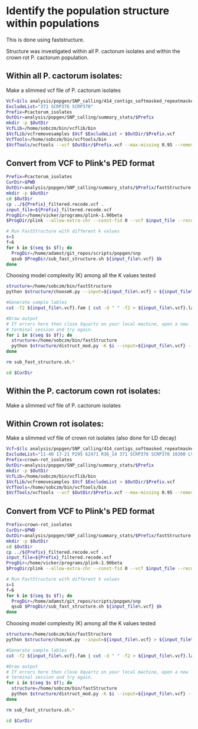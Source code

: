 
# Identify the population structure within populations

This is done using faststructure.

Structure was investigated within all P. cactorum isolates and within
the crown rot P. cactorum population.

## Within all P. cactorum isolates:

Make a slimmed vcf file of P. cactorum isolates

```bash
Vcf=$(ls analysis/popgen/SNP_calling/414_contigs_softmasked_repeatmasker_TPSI_appended_filtered_no_errors.vcf)
ExcludeList="371 SCRP376 SCRP370"
Prefix=Pcactorum_isolates
OutDir=analysis/popgen/SNP_calling/summary_stats/$Prefix
mkdir -p $OutDir
VcfLib=/home/sobczm/bin/vcflib/bin
$VcfLib/vcfremovesamples $Vcf $ExcludeList > $OutDir/$Prefix.vcf
VcfTools=/home/sobczm/bin/vcftools/bin
$VcfTools/vcftools --vcf $OutDir/$Prefix.vcf --max-missing 0.95 --remove-indels --mac 1 --recode --out $OutDir/${Prefix}_filtered
```

## Convert from VCF to Plink's PED format

```bash
Prefix=Pcactorum_isolates
CurDir=$PWD
OutDir=analysis/popgen/SNP_calling/summary_stats/$Prefix/fastStructure
mkdir -p $OutDir
cd $OutDir
cp ../${Prefix}_filtered.recode.vcf .
input_file=${Prefix}_filtered.recode.vcf
ProgDir=/home/vicker/programs/plink-1.90beta
$ProgDir/plink --allow-extra-chr --const-fid 0 --vcf $input_file --recode --make-bed --out ${input_file%.vcf} > ${input_file%.vcf}.log

# Run FastStructure with different k values
s=1
f=6
for k in $(seq $s $f); do
  ProgDir=/home/adamst/git_repos/scripts/popgen/snp
  qsub $ProgDir/sub_fast_structure.sh ${input_file%.vcf} $k
done
```
Choosing model complexity (K) among all the K values tested

```bash
structure=/home/sobczm/bin/fastStructure
python $structure/chooseK.py --input=${input_file%.vcf} > ${input_file%.vcf}_K_choice
```

```bash
#Generate sample lables
cut -f2 ${input_file%.vcf}.fam | cut -d " " -f2 > ${input_file%.vcf}.lab

#Draw output
# If errors here then close Xquartz on your local machine, open a new
# terminal session and try again.
for i in $(seq $s $f); do
  structure=/home/sobczm/bin/fastStructure
  python $structure/distruct_mod.py -K $i --input=${input_file%.vcf} --output=${input_file%.vcf}_${i}.svg --title K$i --popfile=${input_file%.vcf}.lab
done

rm sub_fast_structure.sh.*

cd $CurDir
```


## Within the P. cactorum cown rot isolates:

Make a slimmed vcf file of P. cactorum isolates




## Within Crown rot isolates:

Make a slimmed vcf file of crown rot isolates (also done for LD decay)

```bash
Vcf=$(ls analysis/popgen/SNP_calling/414_contigs_softmasked_repeatmasker_TPSI_appended_filtered_no_errors.vcf)
ExcludeList="11-40 17-21 P295 62471 R36_14 371 SCRP376 SCRP370 10300 LV007"
Prefix=crown-rot_isolates
OutDir=analysis/popgen/SNP_calling/summary_stats/$Prefix
mkdir -p $OutDir
VcfLib=/home/sobczm/bin/vcflib/bin
$VcfLib/vcfremovesamples $Vcf $ExcludeList > $OutDir/$Prefix.vcf
VcfTools=/home/sobczm/bin/vcftools/bin
$VcfTools/vcftools --vcf $OutDir/$Prefix.vcf --max-missing 0.95 --remove-indels --mac 1 --recode --out $OutDir/"$Prefix"_filtered
```

## Convert from VCF to Plink's PED format

```bash
Prefix=crown-rot_isolates
CurDir=$PWD
OutDir=analysis/popgen/SNP_calling/summary_stats/$Prefix/fastStructure
mkdir -p $OutDir
cd $OutDir
cp ../${Prefix}_filtered.recode.vcf .
input_file=${Prefix}_filtered.recode.vcf
ProgDir=/home/vicker/programs/plink-1.90beta
$ProgDir/plink --allow-extra-chr --const-fid 0 --vcf $input_file --recode --make-bed --out ${input_file%.vcf} > ${input_file%.vcf}.log

# Run FastStructure with different k values
s=1
f=6
for k in $(seq $s $f); do
  ProgDir=/home/adamst/git_repos/scripts/popgen/snp
  qsub $ProgDir/sub_fast_structure.sh ${input_file%.vcf} $k
done
```
Choosing model complexity (K) among all the K values tested

```bash
structure=/home/sobczm/bin/fastStructure
python $structure/chooseK.py --input=${input_file%.vcf} > ${input_file%.vcf}_K_choice
```

```bash
#Generate sample lables
cut -f2 ${input_file%.vcf}.fam | cut -d " " -f2 > ${input_file%.vcf}.lab

#Draw output
# If errors here then close Xquartz on your local machine, open a new
# terminal session and try again.
for i in $(seq $s $f); do
  structure=/home/sobczm/bin/fastStructure
  python $structure/distruct_mod.py -K $i --input=${input_file%.vcf} --output=${input_file%.vcf}_${i}.svg --title K$i --popfile=${input_file%.vcf}.lab
done

rm sub_fast_structure.sh.*

cd $CurDir
```
